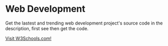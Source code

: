 <!DOCTYPE html>
<html lang="en">
<head>
    <meta charset="UTF-8">
    <meta name="viewport" content="width=device-width, initial-scale=1.0">
    <meta http-equiv="X-UA-Compatible" content="ie=edge">
    <title>Responsive Flexbox Card Design</title>
    <link rel="stylesheet" href="style.css">
</head>
<body>
    <div class="main">
        <div class="container">
            <div class="imag"></div>
            <div class="text-container">
                <h1>Web Development</h1>
                <p>Get the lastest and trending web 
                    development project's source code in the description, first see then get the code.
                </p>
                <span><a href="https://www.w3schools.com/">Visit W3Schools.com!</a>
</span>
            </div>
        </div>
    </div>
    
</body>
</html>
